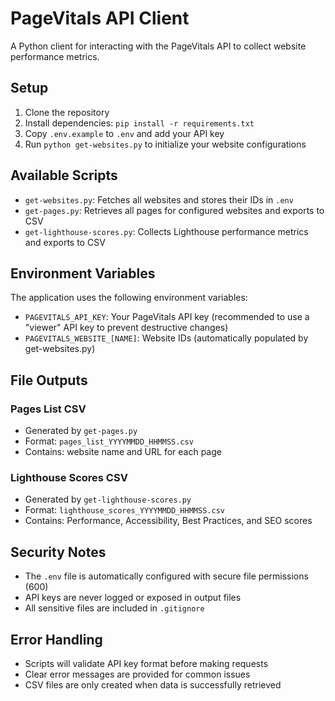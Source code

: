# PageVitals API Client

A Python client for interacting with the PageVitals API to collect website performance metrics.

## Setup

1. Clone the repository
2. Install dependencies: `pip install -r requirements.txt`
3. Copy `.env.example` to `.env` and add your API key
4. Run `python get-websites.py` to initialize your website configurations

## Available Scripts

- `get-websites.py`: Fetches all websites and stores their IDs in `.env`
- `get-pages.py`: Retrieves all pages for configured websites and exports to CSV
- `get-lighthouse-scores.py`: Collects Lighthouse performance metrics and exports to CSV

## Environment Variables

The application uses the following environment variables:

- `PAGEVITALS_API_KEY`: Your PageVitals API key (recommended to use a "viewer" API key to prevent destructive changes)
- `PAGEVITALS_WEBSITE_[NAME]`: Website IDs (automatically populated by get-websites.py)

## File Outputs

### Pages List CSV
- Generated by `get-pages.py`
- Format: `pages_list_YYYYMMDD_HHMMSS.csv`
- Contains: website name and URL for each page

### Lighthouse Scores CSV
- Generated by `get-lighthouse-scores.py`
- Format: `lighthouse_scores_YYYYMMDD_HHMMSS.csv`
- Contains: Performance, Accessibility, Best Practices, and SEO scores

## Security Notes

- The `.env` file is automatically configured with secure file permissions (600)
- API keys are never logged or exposed in output files
- All sensitive files are included in `.gitignore`

## Error Handling

- Scripts will validate API key format before making requests
- Clear error messages are provided for common issues
- CSV files are only created when data is successfully retrieved